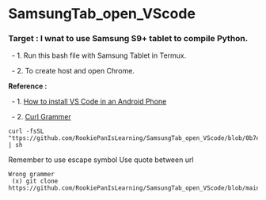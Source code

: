 # SamsungTab_open_VScode

### Target :  I wnat to use Samsung S9+ tablet to compile Python. 

&ensp;- 1. Run this bash file with Samsung Tablet in Termux.

&ensp;- 2. To create host and open Chrome. 

**Reference :** 

&ensp;- 1. [How to install VS Code in an Android Phone](https://www.codewithharry.com/blogpost/install-vs-code-in-android/)

&ensp;- 2. [Curl Grammer](https://www.cjkuo.net/linux-curl-detail/)

```
curl -fsSL "ttps://github.com/RookiePanIsLearning/SamsungTab_open_VScode/blob/0b7e05ca33e4ce270fee96ed0c6eb0fbcc62ff1b/Run.sh" | sh
```

Remember to use escape symbol 
Use quote between url 

```
Wrong grammer
 (x) git clone https://github.com/RookiePanIsLearning/SamsungTab_open_VScode/blob/main/Run.sh
```

